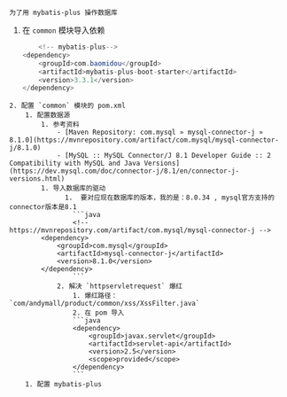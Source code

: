 	为了用	mybatis-plus 操作数据库
1. 在 `common` 模块导入依赖
	```java
		<!-- mybatis-plus-->  
	<dependency>  
		<groupId>com.baomidou</groupId>  
		<artifactId>mybatis-plus-boot-starter</artifactId>  
		<version>3.3.1</version>  
	</dependency>
```
2. 配置 `common` 模块的 pom.xml
	1. 配置数据源
		1. 参考资料
			- [Maven Repository: com.mysql » mysql-connector-j » 8.1.0](https://mvnrepository.com/artifact/com.mysql/mysql-connector-j/8.1.0)
			- [MySQL :: MySQL Connector/J 8.1 Developer Guide :: 2 Compatibility with MySQL and Java Versions](https://dev.mysql.com/doc/connector-j/8.1/en/connector-j-versions.html)
		1. 导入数据库的驱动
			  1.  要对应现在数据库的版本，我的是：8.0.34 , mysql官方支持的connector版本是8.1
				```java
				<!-- https://mvnrepository.com/artifact/com.mysql/mysql-connector-j -->
		<dependency>
		    <groupId>com.mysql</groupId>
		    <artifactId>mysql-connector-j</artifactId>
		    <version>8.1.0</version>
		</dependency>
				```
			2. 解决 `httpservletrequest` 爆红
				1. 爆红路径：`com/andymall/product/common/xss/XssFilter.java`
				2. 在 pom 导入
				```java
				<dependency>  
					<groupId>javax.servlet</groupId>  
					<artifactId>servlet-api</artifactId>  
					<version>2.5</version>  
					<scope>provided</scope>
				</dependency>
				```
	1. 配置 mybatis-plus 